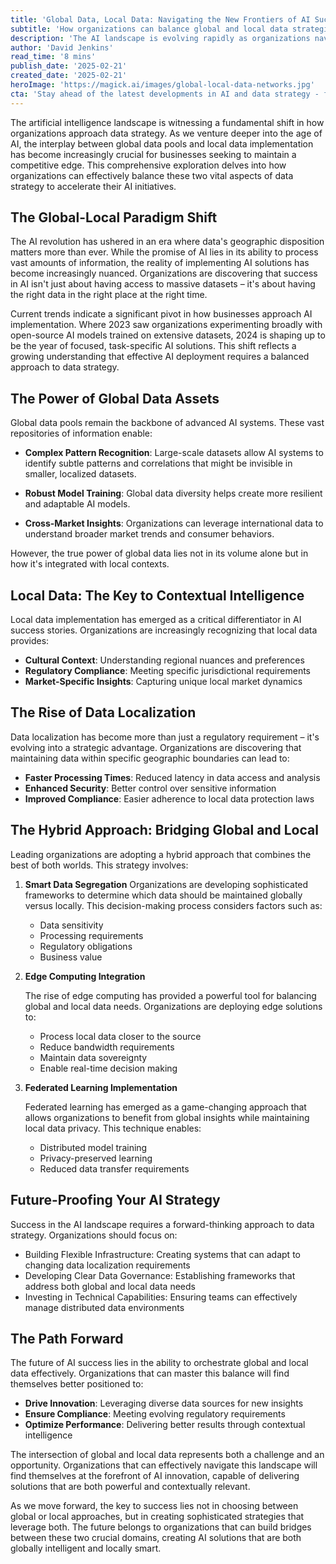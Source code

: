 ```yaml
---
title: 'Global Data, Local Data: Navigating the New Frontiers of AI Success'
subtitle: 'How organizations can balance global and local data strategies for AI advancement'
description: 'The AI landscape is evolving rapidly as organizations navigate the complex relationship between global and local data strategies. This comprehensive analysis explores how businesses can effectively balance massive global datasets with localized implementation to drive AI success, examining key trends in data localization, hybrid approaches, and future-proofing strategies.'
author: 'David Jenkins'
read_time: '8 mins'
publish_date: '2025-02-21'
created_date: '2025-02-21'
heroImage: 'https://magick.ai/images/global-local-data-networks.jpg'
cta: 'Stay ahead of the latest developments in AI and data strategy - follow us on LinkedIn for regular insights and analysis from industry experts.'
---
```


The artificial intelligence landscape is witnessing a fundamental shift in how organizations approach data strategy. As we venture deeper into the age of AI, the interplay between global data pools and local data implementation has become increasingly crucial for businesses seeking to maintain a competitive edge. This comprehensive exploration delves into how organizations can effectively balance these two vital aspects of data strategy to accelerate their AI initiatives.

## The Global-Local Paradigm Shift

The AI revolution has ushered in an era where data's geographic disposition matters more than ever. While the promise of AI lies in its ability to process vast amounts of information, the reality of implementing AI solutions has become increasingly nuanced. Organizations are discovering that success in AI isn't just about having access to massive datasets – it's about having the right data in the right place at the right time.

Current trends indicate a significant pivot in how businesses approach AI implementation. Where 2023 saw organizations experimenting broadly with open-source AI models trained on extensive datasets, 2024 is shaping up to be the year of focused, task-specific AI solutions. This shift reflects a growing understanding that effective AI deployment requires a balanced approach to data strategy.

## The Power of Global Data Assets

Global data pools remain the backbone of advanced AI systems. These vast repositories of information enable:

- **Complex Pattern Recognition**: Large-scale datasets allow AI systems to identify subtle patterns and correlations that might be invisible in smaller, localized datasets.
  
- **Robust Model Training**: Global data diversity helps create more resilient and adaptable AI models.

- **Cross-Market Insights**: Organizations can leverage international data to understand broader market trends and consumer behaviors.

However, the true power of global data lies not in its volume alone but in how it's integrated with local contexts.

## Local Data: The Key to Contextual Intelligence

Local data implementation has emerged as a critical differentiator in AI success stories. Organizations are increasingly recognizing that local data provides:

- **Cultural Context**: Understanding regional nuances and preferences
- **Regulatory Compliance**: Meeting specific jurisdictional requirements
- **Market-Specific Insights**: Capturing unique local market dynamics

## The Rise of Data Localization

Data localization has become more than just a regulatory requirement – it's evolving into a strategic advantage. Organizations are discovering that maintaining data within specific geographic boundaries can lead to:

- **Faster Processing Times**: Reduced latency in data access and analysis
- **Enhanced Security**: Better control over sensitive information
- **Improved Compliance**: Easier adherence to local data protection laws

## The Hybrid Approach: Bridging Global and Local

Leading organizations are adopting a hybrid approach that combines the best of both worlds. This strategy involves:

1. **Smart Data Segregation**
   Organizations are developing sophisticated frameworks to determine which data should be maintained globally versus locally. This decision-making process considers factors such as:

   - Data sensitivity
   - Processing requirements
   - Regulatory obligations
   - Business value

2. **Edge Computing Integration**

   The rise of edge computing has provided a powerful tool for balancing global and local data needs. Organizations are deploying edge solutions to:

   - Process local data closer to the source
   - Reduce bandwidth requirements
   - Maintain data sovereignty
   - Enable real-time decision making

3. **Federated Learning Implementation**

   Federated learning has emerged as a game-changing approach that allows organizations to benefit from global insights while maintaining local data privacy. This technique enables:

   - Distributed model training
   - Privacy-preserved learning
   - Reduced data transfer requirements

## Future-Proofing Your AI Strategy

Success in the AI landscape requires a forward-thinking approach to data strategy. Organizations should focus on:

- Building Flexible Infrastructure: Creating systems that can adapt to changing data localization requirements
- Developing Clear Data Governance: Establishing frameworks that address both global and local data needs
- Investing in Technical Capabilities: Ensuring teams can effectively manage distributed data environments

## The Path Forward

The future of AI success lies in the ability to orchestrate global and local data effectively. Organizations that can master this balance will find themselves better positioned to:

- **Drive Innovation**: Leveraging diverse data sources for new insights
- **Ensure Compliance**: Meeting evolving regulatory requirements
- **Optimize Performance**: Delivering better results through contextual intelligence

The intersection of global and local data represents both a challenge and an opportunity. Organizations that can effectively navigate this landscape will find themselves at the forefront of AI innovation, capable of delivering solutions that are both powerful and contextually relevant.

As we move forward, the key to success lies not in choosing between global or local approaches, but in creating sophisticated strategies that leverage both. The future belongs to organizations that can build bridges between these two crucial domains, creating AI solutions that are both globally intelligent and locally smart.
